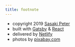 ```yaml
---
title: footnote
---
```

* copyright 2019 [Sasaki Peter](https://github.com/sasakipeter)
* built with [Gatsby](https://www.gatsbyjs.org/) & [React](https://reactjs.org/)
* delivered by [Netlify](https://www.netlify.com/)
* photos by [pixabay.com](https://pixabay.com)
